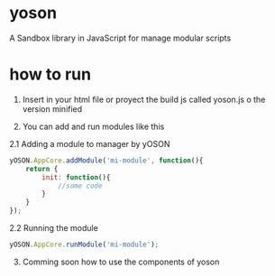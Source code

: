 yoson
=======

A Sandbox library in JavaScript for manage modular scripts


how to run
=========

1. Insert in your html file or proyect the build js called yoson.js o the version minified

2. You can add and run modules like this

2.1 Adding a module to manager by yOSON

```javascript
yOSON.AppCore.addModule('mi-module', function(){
    return {
        init: function(){
            //some code
        }
    }
});
```
2.2 Running the module

```javascript
yOSON.AppCore.runModule('mi-module');
```

3. Comming soon how to use the components of yoson
